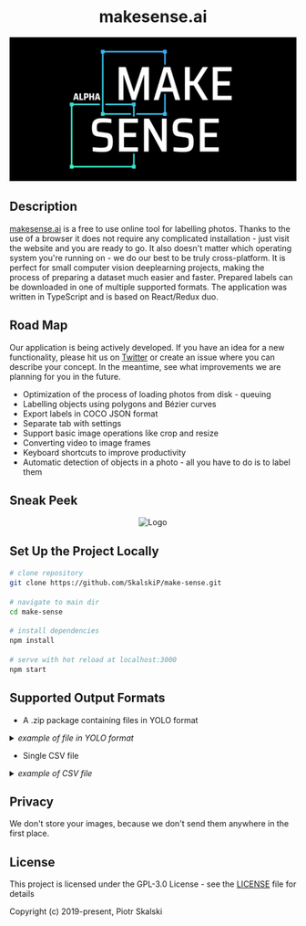 <h1 align="center">makesense.ai</h1>

<p align="center"> 
    <img width="600" src=".//public/img/main-image-dark_alter.png" alt="Logo">
</p>

## Description

[makesense.ai][1] is a free to use online tool for labelling photos. Thanks to the use of a browser it does not require any complicated installation - just visit the website and you are ready to go. It also doesn't matter which operating system you're running on - we do our best to be truly cross-platform. It is perfect for small computer vision deeplearning projects, making the process of preparing a dataset much easier and faster. Prepared labels can be downloaded  in one of multiple supported formats. The application was written in TypeScript and is based on React/Redux duo.

## Road Map

Our application is being actively developed. If you have an idea for a new functionality, please hit us on [Twitter][3] or create an issue where you can describe your concept. In the meantime, see what improvements we are planning for you in the future.

* Optimization of the process of loading photos from disk - queuing 
* Labelling objects using polygons and Bézier curves
* Export labels in COCO JSON format
* Separate tab with settings
* Support basic image operations like crop and resize
* Converting video to image frames
* Keyboard shortcuts to improve productivity 
* Automatic detection of objects in a photo - all you have to do is to label them

## Sneak Peek

<p align="center"> 
    <img width="1000" src=".//examples/alfa-demo.gif" alt="Logo">
</p>

## Set Up the Project Locally

```bash
# clone repository
git clone https://github.com/SkalskiP/make-sense.git

# navigate to main dir
cd make-sense

# install dependencies
npm install

# serve with hot reload at localhost:3000
npm start
```

## Supported Output Formats

* A .zip package containing files in YOLO format

<details><summary><i>example of file in YOLO format</i></summary><p>

`label_index rel_rect_center_x rel_rect_center_y rel_rect_width rel_rect_height`  
`label_index` - index of the selected label  
`rel_rect_center_x` - horizontal position of the centre of the rect in relation to overall image width  
`rel_rect_center_y` - vertical position of the centre of the rect in relation to overall image height  
`rel_rect_width` - rect width in relation to overall image width  
`rel_rect_height` - rect height in relation to overall image height  
```
1 0.404528 0.543963 0.244094 0.727034
2 0.610236 0.494751 0.188976 0.437008
1 0.754921 0.791339 0.354331 0.413386
```
</p></details>

* Single CSV file

<details><summary><i>example of CSV file</i></summary><p>
    
`label_name,rect_left,rect_top,rect_width,rect_height,image_name,image_width,image_height`  

```
banana,491,164,530,614,000000.jpg,1280,960
banana,462,245,466,353,000001.jpg,1280,960
banana,542,477,587,375,000001.jpg,1280,960
banana,636,109,561,695,000007.jpg,1280,960
kiwi,198,477,317,251,000007.jpg,1280,960
kiwi,558,423,219,222,000008.jpg,1280,960
kiwi,758,360,252,236,000008.jpg,1280,960
```
</p></details>

## Privacy

We don't store your images, because we don't send them anywhere in the first place.

## License

This project is licensed under the GPL-3.0 License - see the [LICENSE][2] file for details

Copyright (c) 2019-present, Piotr Skalski

[1]: http://makesense.ai
[2]: ./LICENSE
[3]: https://twitter.com/PiotrSkalski92

